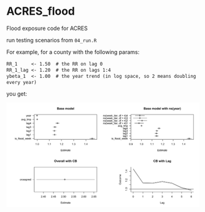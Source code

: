 # ACRES_flood
Flood exposure code for ACRES

run testing scenarios from `04_run.R`

For example, for a county with the following params:

```
RR_1     <- 1.50  # the RR on lag 0
RR_1_lag <- 1.20  # the RR on lags 1:4
ybeta_1  <- 1.00  # the year trend (in log space, so 2 means doubling every year)
```
you get:

![Alt text](demo_v1.png)